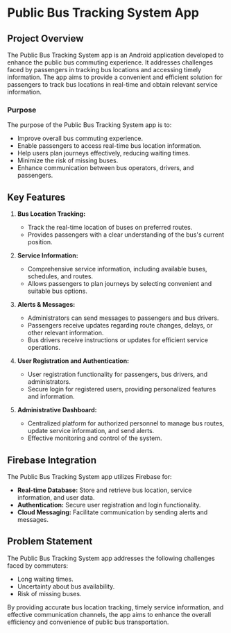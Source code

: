 # Public Bus Tracking System App

## Project Overview

The Public Bus Tracking System app is an Android application developed to enhance the public bus commuting experience. It addresses challenges faced by passengers in tracking bus locations and accessing timely information. The app aims to provide a convenient and efficient solution for passengers to track bus locations in real-time and obtain relevant service information.

### Purpose

The purpose of the Public Bus Tracking System app is to:

- Improve overall bus commuting experience.
- Enable passengers to access real-time bus location information.
- Help users plan journeys effectively, reducing waiting times.
- Minimize the risk of missing buses.
- Enhance communication between bus operators, drivers, and passengers.

## Key Features

1. **Bus Location Tracking:**
   - Track the real-time location of buses on preferred routes.
   - Provides passengers with a clear understanding of the bus's current position.

2. **Service Information:**
   - Comprehensive service information, including available buses, schedules, and routes.
   - Allows passengers to plan journeys by selecting convenient and suitable bus options.

3. **Alerts & Messages:**
   - Administrators can send messages to passengers and bus drivers.
   - Passengers receive updates regarding route changes, delays, or other relevant information.
   - Bus drivers receive instructions or updates for efficient service operations.

4. **User Registration and Authentication:**
   - User registration functionality for passengers, bus drivers, and administrators.
   - Secure login for registered users, providing personalized features and information.

5. **Administrative Dashboard:**
   - Centralized platform for authorized personnel to manage bus routes, update service information, and send alerts.
   - Effective monitoring and control of the system.

## Firebase Integration

The Public Bus Tracking System app utilizes Firebase for:
- **Real-time Database:** Store and retrieve bus location, service information, and user data.
- **Authentication:** Secure user registration and login functionality.
- **Cloud Messaging:** Facilitate communication by sending alerts and messages.

## Problem Statement

The Public Bus Tracking System app addresses the following challenges faced by commuters:

- Long waiting times.
- Uncertainty about bus availability.
- Risk of missing buses.

By providing accurate bus location tracking, timely service information, and effective communication channels, the app aims to enhance the overall efficiency and convenience of public bus transportation.



